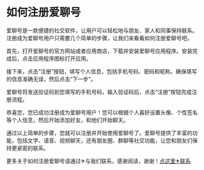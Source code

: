 # 如何注册爱聊号

爱聊号是一款便捷的社交软件，让用户可以轻松地与朋友、家人和同事保持联系。注册成为爱聊号用户只需要几个简单的步骤，让我们来看看如何注册爱聊号吧。

首先，打开爱聊号的官方网站或者应用商店，下载并安装爱聊号应用程序。安装完成后，点击应用程序图标打开应用。

接下来，点击“注册”按钮，填写个人信息，包括手机号码、密码和昵称。确保填写的信息准确无误，然后点击“下一步”。

爱聊号将发送验证码到您填写的手机号码，输入验证码后，点击“注册”按钮完成注册流程。

恭喜您，您已成功注册成为爱聊号用户！您可以根据个人喜好设置头像、个性签名等个人信息，然后开始添加好友，和他们开始聊天。

通过以上简单的步骤，您就可以注册并开始使用爱聊号了。爱聊号提供了丰富的功能，包括文字、语音、视频聊天，还有朋友圈、群聊等社交功能，让您和朋友们保持更紧密的联系。

更多关于如何注册爱聊号请通过✈与我们联系，感谢阅读，谢谢！[点这里✈联系](https://ads.k02.cc)